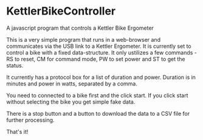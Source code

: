 # KettlerBikeController
A javascript program that controls a Kettler Bike Ergometer

This is a very simple program that runs in a web-browser and communicates via the USB link to a Kettler Ergometer. It is currently set to control a bike with a fixed data-structure. It only ustilizes a few commands - RS to reset, CM for command mode, PW to set power and ST to get the status.

It currently has a protocol box for a list of duration and power. Duration is in minutes and power in watts, separated by a comma.

You need to connected to a bike first and the click start. If you click start without selecting the bike you get simple fake data.

There is a stop button and a button to download the data to a CSV file for further processing.

That's it!
